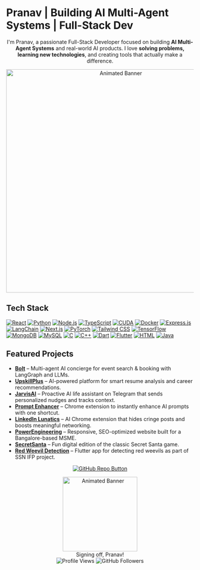 # Pranav | Building AI Multi-Agent Systems | Full-Stack Dev

<div align="center">

I'm Pranav, a passionate Full-Stack Developer focused on building **AI Multi-Agent Systems** and real-world AI products. I love **solving problems, learning new technologies**, and creating tools that actually make a difference. 
<!-- Animated Banner -->
<img src="https://media4.giphy.com/media/v1.Y2lkPTc5MGI3NjExZTNtb2cxdW5vcGNzZXljeDRyMjdvaW55c2xicXBudWYwNDFtenBhbiZlcD12MV9pbnRlcm5hbF9naWZfYnlfaWQmY3Q9Zw/SfXCSWdTzkZxFaEnUR/giphy.gif" width="600" alt="Animated Banner">

</div>




## Tech Stack

[![React](https://img.shields.io/badge/React-0d1117?style=for-the-badge&logo=react&logoColor=61DAFB)](https://reactjs.org) 
[![Python](https://img.shields.io/badge/Python-0d1117?style=for-the-badge&logo=python&logoColor=white)](https://www.python.org/) 
[![Node.js](https://img.shields.io/badge/Node.js-0d1117?style=for-the-badge&logo=nodedotjs&logoColor=white)](https://nodejs.org/) 
[![TypeScript](https://img.shields.io/badge/TypeScript-0d1117?style=for-the-badge&logo=typescript&logoColor=white)](https://www.typescriptlang.org/) 
[![CUDA](https://img.shields.io/badge/CUDA-0d1117?style=for-the-badge&logo=nvidia&logoColor=fff)]() 
[![Docker](https://img.shields.io/badge/Docker-0d1117?style=for-the-badge&logo=docker&logoColor=fff)]() 
[![Express.js](https://img.shields.io/badge/Express.js-0d1117?style=for-the-badge&logo=express&logoColor=61DAFB)]() 
[![LangChain](https://img.shields.io/badge/LangChain-0d1117?style=for-the-badge&logo=langchain&logoColor=white)]() 
[![Next.js](https://img.shields.io/badge/Next.js-0d1117?style=for-the-badge&logo=next.js&logoColor=white)]() 
[![PyTorch](https://img.shields.io/badge/PyTorch-0d1117?style=for-the-badge&logo=pytorch&logoColor=white)]() 
[![Tailwind CSS](https://img.shields.io/badge/Tailwind%20CSS-0d1117?style=for-the-badge&logo=tailwind-css&logoColor=white)]() 
[![TensorFlow](https://img.shields.io/badge/TensorFlow-0d1117?style=for-the-badge&logo=tensorflow&logoColor=white)]() 
[![MongoDB](https://img.shields.io/badge/MongoDB-0d1117?style=for-the-badge&logo=mongodb&logoColor=white)]() 
[![MySQL](https://img.shields.io/badge/MySQL-0d1117?style=for-the-badge&logo=mysql&logoColor=fff)]() 
[![C](https://img.shields.io/badge/C-0d1117?style=for-the-badge&logo=c&logoColor=white)]() 
[![C++](https://img.shields.io/badge/C++-0d1117?style=for-the-badge&logo=c%2B%2B&logoColor=white)]() 
[![Dart](https://img.shields.io/badge/Dart-0d1117?style=for-the-badge&logo=dart&logoColor=white)]() 
[![Flutter](https://img.shields.io/badge/Flutter-0d1117?style=for-the-badge&logo=flutter&logoColor=fff)]() 
[![HTML](https://img.shields.io/badge/HTML-0d1117?style=for-the-badge&logo=html5&logoColor=white)]() 
[![Java](https://img.shields.io/badge/Java-0d1117?style=for-the-badge&logo=openjdk&logoColor=white)]() 


 


## Featured Projects

- **[Bolt](https://github.com/pranav-dp/fanpitfinal)** – Multi-agent AI concierge for event search & booking with LangGraph and LLMs.  
- **[UpskillPlus](https://github.com/pranav-dp/upskill)** – AI-powered platform for smart resume analysis and career recommendations.  
- **[JarvisAI](https://github.com/pranav-dp/JarvisAI)** – Proactive AI life assistant on Telegram that sends personalized nudges and tracks context.  
- **[Prompt Enhancer](https://github.com/pranav-dp/prompt-enhancer)** – Chrome extension to instantly enhance AI prompts with one shortcut.  
- **[LinkedIn Lunatics](https://github.com/pranav-dp/linkedin-lunatics)** – AI Chrome extension that hides cringe posts and boosts meaningful networking.  
- **[PowerEngineering](https://github.com/pranav-dp/PowerEngineering)** – Responsive, SEO-optimized website built for a Bangalore-based MSME.  
- **[SecretSanta](https://github.com/pranav-dp/secretSanta)** – Fun digital edition of the classic Secret Santa game.  
- **[Red Weevil Detection](https://github.com/pranav-dp/reddd)** – Flutter app for detecting red weevils as part of SSN IFP project.  


<p align="center">
<a href="https://github.com/pranav-dp" target="_blank">
    <img src="https://img.shields.io/badge/GitHub-Check%20out%20my%20repos-181717?style=for-the-badge&logo=github&logoColor=white" alt="GitHub Repo Button">
</a>
</p>



<div align="center">
<img src="https://media4.giphy.com/media/v1.Y2lkPTc5MGI3NjExZzRzNmdjNTI0eDlkMzlrN214eDF3anhzMTJkZWJsY24xNG5vbWtjdyZlcD12MV9pbnRlcm5hbF9naWZfYnlfaWQmY3Q9Zw/0mSbmyxpgBhNfliH1p/giphy.gif" width="200" alt="Animated Banner">
<br>
Signing off, Pranav!  
 <div align="center">

<img src="https://komarev.com/ghpvc/?username=pranav-dp&style=flat-square" alt="Profile Views" />
<img src="https://img.shields.io/github/followers/pranav-dp?style=social" alt="GitHub Followers" />

</div>

</div>
